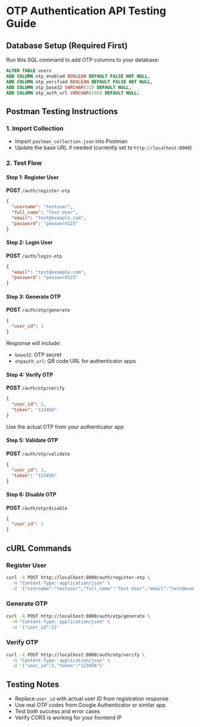 # OTP Authentication API Testing Guide

## Database Setup (Required First)
Run this SQL command to add OTP columns to your database:

```sql
ALTER TABLE users 
ADD COLUMN otp_enabled BOOLEAN DEFAULT FALSE NOT NULL,
ADD COLUMN otp_verified BOOLEAN DEFAULT FALSE NOT NULL,
ADD COLUMN otp_base32 VARCHAR(32) DEFAULT NULL,
ADD COLUMN otp_auth_url VARCHAR(500) DEFAULT NULL;
```

## Postman Testing Instructions

### 1. Import Collection
- Import `postman_collection.json` into Postman
- Update the base URL if needed (currently set to `http://localhost:8000`)

### 2. Test Flow

#### Step 1: Register User
**POST** `/auth/register-otp`
```json
{
  "username": "testuser",
  "full_name": "Test User",
  "email": "test@example.com",
  "password": "password123"
}
```

#### Step 2: Login User
**POST** `/auth/login-otp`
```json
{
  "email": "test@example.com",
  "password": "password123"
}
```

#### Step 3: Generate OTP
**POST** `/auth/otp/generate`
```json
{
  "user_id": 1
}
```
Response will include:
- `base32`: OTP secret
- `otpauth_url`: QR code URL for authenticator apps

#### Step 4: Verify OTP
**POST** `/auth/otp/verify`
```json
{
  "user_id": 1,
  "token": "123456"
}
```
Use the actual OTP from your authenticator app

#### Step 5: Validate OTP
**POST** `/auth/otp/validate`
```json
{
  "user_id": 1,
  "token": "123456"
}
```

#### Step 6: Disable OTP
**POST** `/auth/otp/disable`
```json
{
  "user_id": 1
}
```

## cURL Commands

### Register User
```bash
curl -X POST http://localhost:8000/auth/register-otp \
  -H "Content-Type: application/json" \
  -d '{"username":"testuser","full_name":"Test User","email":"test@example.com","password":"password123"}'
```

### Generate OTP
```bash
curl -X POST http://localhost:8000/auth/otp/generate \
  -H "Content-Type: application/json" \
  -d '{"user_id":1}'
```

### Verify OTP
```bash
curl -X POST http://localhost:8000/auth/otp/verify \
  -H "Content-Type: application/json" \
  -d '{"user_id":1,"token":"123456"}'
```

## Testing Notes
- Replace `user_id` with actual user ID from registration response
- Use real OTP codes from Google Authenticator or similar app
- Test both success and error cases
- Verify CORS is working for your frontend IP
